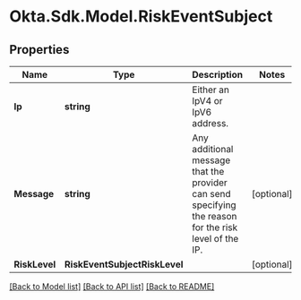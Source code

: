 # Okta.Sdk.Model.RiskEventSubject

## Properties

Name | Type | Description | Notes
------------ | ------------- | ------------- | -------------
**Ip** | **string** | Either an IpV4 or IpV6 address. | 
**Message** | **string** | Any additional message that the provider can send specifying the reason for the risk level of the IP. | [optional] 
**RiskLevel** | **RiskEventSubjectRiskLevel** |  | [optional] 

[[Back to Model list]](../README.md#documentation-for-models) [[Back to API list]](../README.md#documentation-for-api-endpoints) [[Back to README]](../README.md)

